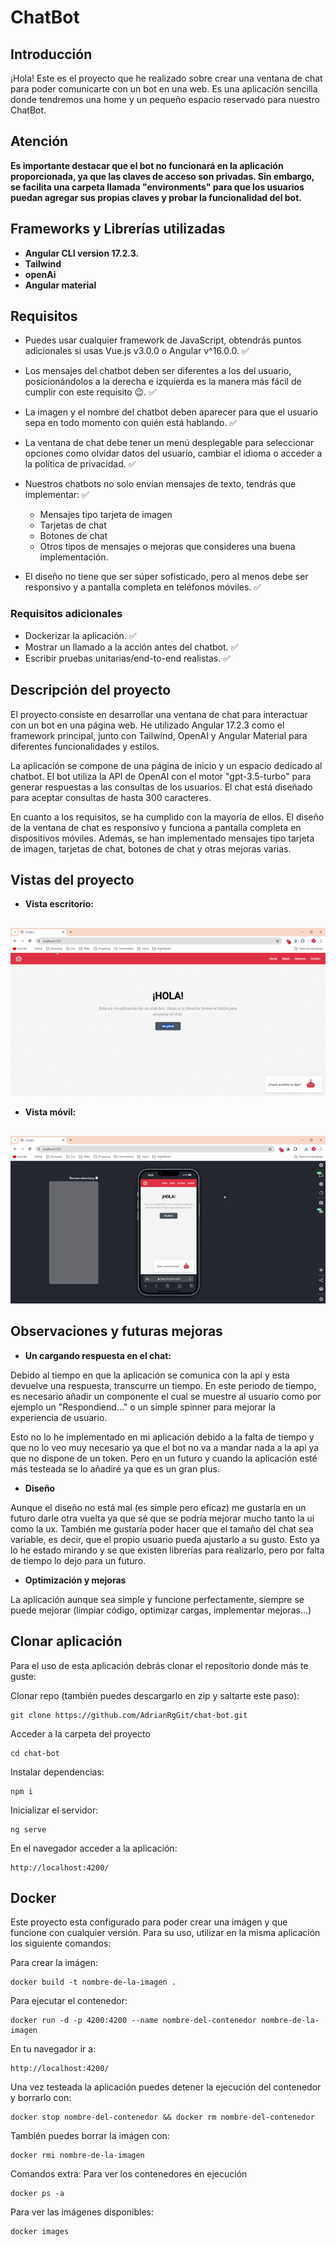 # ChatBot

## Introducción

¡Hola! Este es el proyecto que he realizado sobre crear una ventana de chat para poder comunicarte con un bot en una web. Es una aplicación sencilla donde tendremos una home y un pequeño espacio reservado para nuestro ChatBot.

## Atención

**Es importante destacar que el bot no funcionará en la aplicación proporcionada, ya que las claves de acceso son privadas. Sin embargo, se facilita una carpeta llamada "environments" para que los usuarios puedan agregar sus propias claves y probar la funcionalidad del bot.**

## Frameworks y Librerías utilizadas

- **Angular CLI version 17.2.3.**
- **Tailwind**
- **openAi**
- **Angular material**

## Requisitos

- Puedes usar cualquier framework de JavaScript, obtendrás puntos adicionales si usas Vue.js v3.0.0 o Angular v^16.0.0. ✅

- Los mensajes del chatbot deben ser diferentes a los del usuario, posicionándolos a la derecha e izquierda es la manera más fácil de cumplir con este requisito 😉. ✅

- La imagen y el nombre del chatbot deben aparecer para que el usuario sepa en todo momento con quién está hablando. ✅

- La ventana de chat debe tener un menú desplegable para seleccionar opciones como olvidar datos del usuario, cambiar el idioma o acceder a la política de privacidad. ✅

- Nuestros chatbots no solo envían mensajes de texto, tendrás que implementar: ✅

  - Mensajes tipo tarjeta de imagen
  - Tarjetas de chat
  - Botones de chat
  - Otros tipos de mensajes o mejoras que consideres una buena implementación.

- El diseño no tiene que ser súper sofisticado, pero al menos debe ser responsivo y a pantalla completa en teléfonos móviles. ✅

### Requisitos adicionales

- Dockerizar la aplicación. ✅
- Mostrar un llamado a la acción antes del chatbot. ✅
- Escribir pruebas unitarias/end-to-end realistas. ✅

## Descripción del proyecto

El proyecto consiste en desarrollar una ventana de chat para interactuar con un bot en una página web. He utilizado Angular 17.2.3 como el framework principal, junto con Tailwind, OpenAI y Angular Material para diferentes funcionalidades y estilos.

La aplicación se compone de una página de inicio y un espacio dedicado al chatbot. El bot utiliza la API de OpenAI con el motor "gpt-3.5-turbo" para generar respuestas a las consultas de los usuarios. El chat está diseñado para aceptar consultas de hasta 300 caracteres.

En cuanto a los requisitos, se ha cumplido con la mayoría de ellos. El diseño de la ventana de chat es responsivo y funciona a pantalla completa en dispositivos móviles. Además, se han implementado mensajes tipo tarjeta de imagen, tarjetas de chat, botones de chat y otras mejoras varias.

## Vistas del proyecto

- **Vista escritorio:**

<p align="center" style="margin-top: 30px;">
  <img src="./public/images/chat-bot-desktop-view.gif" alt="Home desktop chat closed image">
</p>

- **Vista móvil:**

<p align="center" style="margin-top: 30px;">
  <img src="./public/images/chat-bot-phone-view.gif" alt="Home desktop chat closed image">
</p>

## Observaciones y futuras mejoras

- **Un cargando respuesta en el chat:**

Debido al tiempo en que la aplicación se comunica con la api y esta devuelve una respuesta, transcurre un tiempo. En este periodo de tiempo, es necesario añadir un componente el cual se muestre al usuario como por ejemplo un "Respondiend..." o un simple spinner para mejorar la experiencia de usuario.

Esto no lo he implementado en mi aplicación debido a la falta de tiempo y que no lo veo muy necesario ya que el bot no va a mandar nada a la api ya que no dispone de un token. Pero en un futuro y cuando la aplicación esté más testeada se lo añadiré ya que es un gran plus.

- **Diseño**

Aunque el diseño no está mal (es simple pero eficaz) me gustaría en un futuro darle otra vuelta ya que sé que se podría mejorar mucho tanto la ui como la ux. También me gustaría poder hacer que el tamaño del chat sea variable, es decir, que el propio usuario pueda ajustarlo a su gusto. Esto ya lo he estado mirando y se que existen librerías para realizarlo, pero por falta de tiempo lo dejo para un futuro.

- **Optimización y mejoras**

La aplicación aunque sea simple y funcione perfectamente, siempre se puede mejorar (limpiar código, optimizar cargas, implementar mejoras...)

## Clonar aplicación

Para el uso de esta aplicación debrás clonar el repositorio donde más te guste:

Clonar repo (también puedes descargarlo en zip y saltarte este paso):

```
git clone https://github.com/AdrianRgGit/chat-bot.git
```

Acceder a la carpeta del proyecto

```
cd chat-bot
```

Instalar dependencias:

```
npm i
```

Inicializar el servidor:

```
ng serve
```

En el navegador acceder a la aplicación:

```
http://localhost:4200/
```

## Docker

Este proyecto esta configurado para poder crear una imágen y que funcione con cualquier versión. Para su uso, utilizar en la misma aplicación los siguiente comandos:

Para crear la imágen:

```
docker build -t nombre-de-la-imagen .
```

Para ejecutar el contenedor:

```
docker run -d -p 4200:4200 --name nombre-del-contenedor nombre-de-la-imagen
```

En tu navegador ir a:

```
http://localhost:4200/
```

Una vez testeada la aplicación puedes detener la ejecución del contenedor y borrarlo con:

```
docker stop nombre-del-contenedor && docker rm nombre-del-contenedor
```

También puedes borrar la imágen con:

```
docker rmi nombre-de-la-imagen
```

Comandos extra:
Para ver los contenedores en ejecución

```
docker ps -a
```

Para ver las imágenes disponibles:

```
docker images
```
